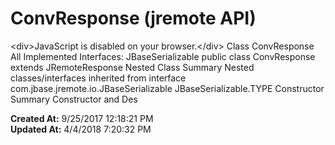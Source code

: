 # ConvResponse (jremote API)

&lt;div&gt;JavaScript is disabled on your browser.&lt;/div&gt; Class ConvResponse All Implemented Interfaces: JBaseSerializable public class ConvResponse extends JRemoteResponse Nested Class Summary Nested classes/interfaces inherited from interface com.jbase.jremote.io.JBaseSerializable JBaseSerializable.TYPE Constructor Summary Constructor and Des  

**Created At:** 9/25/2017 12:18:21 PM  
**Updated At:** 4/4/2018 7:20:32 PM  

